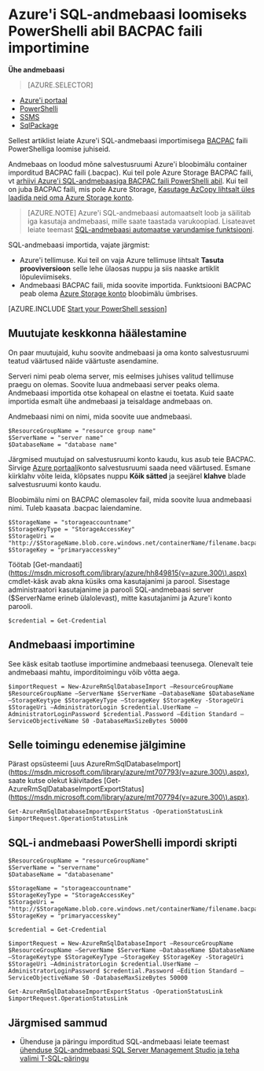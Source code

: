 <properties
    pageTitle="Azure'i SQL-andmebaasi loomiseks PowerShelli abil BACPAC faili importimine | Microsoft Azure'i"
    description="Azure'i SQL-andmebaasi loomiseks PowerShelli abil BACPAC faili importimine"
    services="sql-database"
    documentationCenter=""
    authors="stevestein"
    manager="jhubbard"
    editor=""/>

<tags
    ms.service="sql-database"
    ms.devlang="NA"
    ms.topic="article"
    ms.tgt_pltfrm="powershell"
    ms.workload="data-management"
    ms.date="08/31/2016"
    ms.author="sstein"/>

# <a name="import-a-bacpac-file-to-create-an-azure-sql-database-by-using-powershell"></a>Azure'i SQL-andmebaasi loomiseks PowerShelli abil BACPAC faili importimine

**Ühe andmebaasi**

> [AZURE.SELECTOR]
- [Azure'i portaal](sql-database-import.md)
- [PowerShelli](sql-database-import-powershell.md)
- [SSMS](sql-database-cloud-migrate-compatible-import-bacpac-ssms.md)
- [SqlPackage](sql-database-cloud-migrate-compatible-import-bacpac-sqlpackage.md)

Sellest artiklist leiate Azure'i SQL-andmebaasi importimisega [BACPAC](https://msdn.microsoft.com/library/ee210546.aspx#Anchor_4) faili PowerShelliga loomise juhiseid.

Andmebaas on loodud mõne salvestusruumi Azure'i bloobimälu container imporditud BACPAC faili (.bacpac). Kui teil pole Azure Storage BACPAC faili, vt [arhiivi Azure'i SQL-andmebaasiga BACPAC faili PowerShelli abil](sql-database-export-powershell.md). Kui teil on juba BACPAC faili, mis pole Azure Storage, [Kasutage AzCopy lihtsalt üles laadida neid oma Azure Storage konto](../storage/storage-use-azcopy.md#blob-upload).

> [AZURE.NOTE] Azure'i SQL-andmebaasi automaatselt loob ja säilitab iga kasutaja andmebaasi, mille saate taastada varukoopiad. Lisateavet leiate teemast [SQL-andmebaasi automaatse varundamise funktsiooni](sql-database-automated-backups.md).


SQL-andmebaasi importida, vajate järgmist:

- Azure'i tellimuse. Kui teil on vaja Azure tellimuse lihtsalt **Tasuta prooviversioon** selle lehe ülaosas nuppu ja siis naaske artiklit lõpuleviimiseks.
- Andmebaasi BACPAC faili, mida soovite importida. Funktsiooni BACPAC peab olema [Azure Storage konto](../storage/storage-create-storage-account.md) bloobimälu ümbrises.



[AZURE.INCLUDE [Start your PowerShell session](../../includes/sql-database-powershell.md)]



## <a name="set-up-the-variables-for-your-environment"></a>Muutujate keskkonna häälestamine

On paar muutujaid, kuhu soovite andmebaasi ja oma konto salvestusruumi teatud väärtused näide väärtuste asendamine.

Serveri nimi peab olema server, mis eelmises juhises valitud tellimuse praegu on olemas. Soovite luua andmebaasi server peaks olema. Andmebaasi importida otse kohapeal on elastne ei toetata. Kuid saate importida esmalt ühe andmebaasi ja teisaldage andmebaas on.

Andmebaasi nimi on nimi, mida soovite uue andmebaasi.

    $ResourceGroupName = "resource group name"
    $ServerName = "server name"
    $DatabaseName = "database name"


Järgmised muutujad on salvestusruumi konto kaudu, kus asub teie BACPAC. Sirvige [Azure portaali](https://portal.azure.com)konto salvestusruumi saada need väärtused. Esmane kiirklahv võite leida, klõpsates nuppu **Kõik sätted** ja seejärel **klahve** blade salvestusruumi konto kaudu.

Bloobimälu nimi on BACPAC olemasolev fail, mida soovite luua andmebaasi nimi. Tuleb kaasata .bacpac laiendamine.

    $StorageName = "storageaccountname"
    $StorageKeyType = "StorageAccessKey"
    $StorageUri = "http://$StorageName.blob.core.windows.net/containerName/filename.bacpac"
    $StorageKey = "primaryaccesskey"


Töötab [Get-mandaati] (https://msdn.microsoft.com/library/azure/hh849815(v=azure.300\).aspx) cmdlet-käsk avab akna küsiks oma kasutajanimi ja parool. Sisestage administraatori kasutajanime ja parooli SQL-andmebaasi server ($ServerName erineb ülalolevast), mitte kasutajanimi ja Azure'i konto parooli.

    $credential = Get-Credential


## <a name="import-the-database"></a>Andmebaasi importimine

See käsk esitab taotluse importimine andmebaasi teenusega. Olenevalt teie andmebaasi mahtu, imporditoimingu võib võtta aega.

    $importRequest = New-AzureRmSqlDatabaseImport –ResourceGroupName $ResourceGroupName –ServerName $ServerName –DatabaseName $DatabaseName –StorageKeytype $StorageKeyType –StorageKey $StorageKey -StorageUri $StorageUri –AdministratorLogin $credential.UserName –AdministratorLoginPassword $credential.Password –Edition Standard –ServiceObjectiveName S0 -DatabaseMaxSizeBytes 50000


## <a name="monitor-the-progress-of-the-operation"></a>Selle toimingu edenemise jälgimine

Pärast opsüsteemi [uus AzureRmSqlDatabaseImport] (https://msdn.microsoft.com/library/azure/mt707793(v=azure.300\).aspx), saate kutse olekut käivitades [Get-AzureRmSqlDatabaseImportExportStatus] (https://msdn.microsoft.com/library/azure/mt707794(v=azure.300\).aspx).

    Get-AzureRmSqlDatabaseImportExportStatus -OperationStatusLink $importRequest.OperationStatusLink



## <a name="sql-database-powershell-import-script"></a>SQL-i andmebaasi PowerShelli impordi skripti


    $ResourceGroupName = "resourceGroupName"
    $ServerName = "servername"
    $DatabaseName = "databasename"

    $StorageName = "storageaccountname"
    $StorageKeyType = "StorageAccessKey"
    $StorageUri = "http://$StorageName.blob.core.windows.net/containerName/filename.bacpac"
    $StorageKey = "primaryaccesskey"

    $credential = Get-Credential

    $importRequest = New-AzureRmSqlDatabaseImport –ResourceGroupName $ResourceGroupName –ServerName $ServerName –DatabaseName $DatabaseName –StorageKeytype $StorageKeyType –StorageKey $StorageKey -StorageUri $StorageUri –AdministratorLogin $credential.UserName –AdministratorLoginPassword $credential.Password –Edition Standard –ServiceObjectiveName S0 -DatabaseMaxSizeBytes 50000

    Get-AzureRmSqlDatabaseImportExportStatus -OperationStatusLink $importRequest.OperationStatusLink



## <a name="next-steps"></a>Järgmised sammud

- Ühenduse ja päringu imporditud SQL-andmebaasi leiate teemast [ühenduse SQL-andmebaasi SQL Server Management Studio ja teha valimi T-SQL-päringu](sql-database-connect-query-ssms.md)
